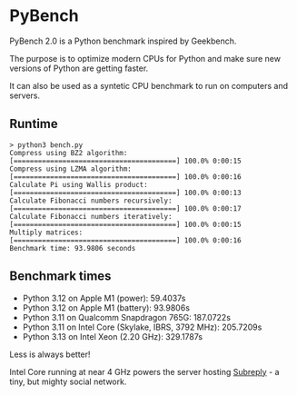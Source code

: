 # PyBench

PyBench 2.0 is a Python benchmark inspired by Geekbench.

The purpose is to optimize modern CPUs for Python and make sure new versions of Python are getting faster.

It can also be used as a syntetic CPU benchmark to run on computers and servers.

## Runtime

```
> python3 bench.py
Compress using BZ2 algorithm:
[========================================] 100.0% 0:00:15
Compress using LZMA algorithm:
[========================================] 100.0% 0:00:16
Calculate Pi using Wallis product:
[========================================] 100.0% 0:00:13
Calculate Fibonacci numbers recursively:
[========================================] 100.0% 0:00:17
Calculate Fibonacci numbers iteratively:
[========================================] 100.0% 0:00:15
Multiply matrices:
[========================================] 100.0% 0:00:16
Benchmark time: 93.9806 seconds
```

## Benchmark times

- Python 3.12 on Apple M1 (power): 59.4037s
- Python 3.12 on Apple M1 (battery): 93.9806s
- Python 3.11 on Qualcomm Snapdragon 765G: 187.0722s
- Python 3.11 on Intel Core (Skylake, IBRS, 3792 MHz): 205.7209s
- Python 3.13 on Intel Xeon (2.20 GHz): 329.1787s

Less is always better!

Intel Core running at near 4 GHz powers the server hosting [Subreply](https://subreply.com/) - a tiny, but mighty social network.

